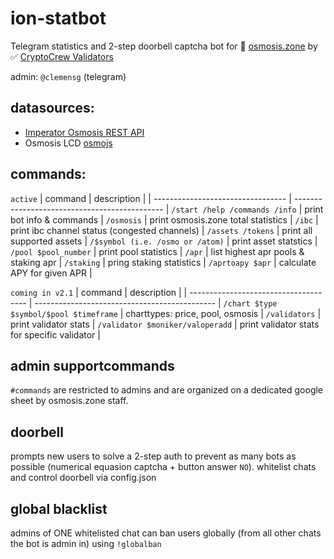 # ion-statbot
Telegram statistics and 2-step doorbell captcha bot for :test_tube: [osmosis.zone](https://osmosis.zone) by :white_check_mark: [CryptoCrew Validators](https://ccvalidators.com)

admin: `@clemensg` (telegram)

## datasources: 
- [Imperator Osmosis REST API](https://api-osmosis.imperator.co)
- Osmosis LCD [osmojs](https://github.com/osmosis-labs/osmojs)

## commands:
`active`
|  command                          | description                                   |
| --------------------------------- | --------------------------------------------- |
`/start /help /commands /info`		| print bot info & commands						|
`/osmosis`							| print osmosis.zone total statistics			|
`/ibc`								| print ibc channel status (congested channels)	|
`/assets /tokens`					| print all supported assets					|
`/$symbol (i.e. /osmo or /atom)`	| print asset statstics							|
`/pool $pool_number`				| print pool statistics							|
`/apr`								| list highest apr pools & staking apr			|
`/staking`							| pring staking statistics						|
`/aprtoapy $apr`					| calculate APY for given APR					|

`coming in v2.1`
|  command                          | description                                   |
| ------------------------------------- | --------------------------------------------- |
`/chart $type $symbol/$pool $timeframe` | charttypes: price, pool, osmosis				|
`/validators`							| print validator stats							|
`/validator $moniker/valoperadd`		| print validator stats for specific validator	|

## admin supportcommands
`#commands` are restricted to admins and are organized on a dedicated google sheet by osmosis.zone staff.

## doorbell
prompts new users to solve a 2-step auth to prevent as many bots as possible (numerical equasion captcha + button answer `NO`).
whitelist chats and control doorbell via config.json

## global blacklist
admins of ONE whitelisted chat can ban users globally (from all other chats the bot is admin in) using `!globalban`